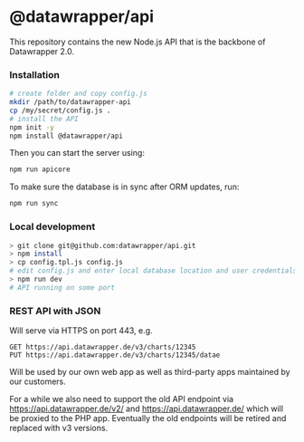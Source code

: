 # @datawrapper/api

This repository contains the new Node.js API that is the backbone of Datawrapper 2.0.

### Installation

```sh
# create folder and copy config.js
mkdir /path/to/datawrapper-api
cp /my/secret/config.js .
# install the API
npm init -y
npm install @datawrapper/api
```

Then you can start the server using:

```sh
npm run apicore
```

To make sure the database is in sync after ORM updates, run:

```sh
npm run sync
```

### Local development

```sh
> git clone git@github.com:datawrapper/api.git
> npm install
> cp config.tpl.js config.js
# edit config.js and enter local database location and user credentials
> npm run dev
# API running on some port
```

### REST API with JSON

Will serve via HTTPS on port 443, e.g.

    GET https://api.datawrapper.de/v3/charts/12345
    PUT https://api.datawrapper.de/v3/charts/12345/datae

Will be used by our own web app as well as third-party apps maintained by our customers.

For a while we also need to support the old API endpoint via https://api.datawrapper.de/v2/ and https://api.datawrapper.de/ which will be proxied to the PHP app. Eventually the old endpoints will be retired and replaced with v3 versions.
